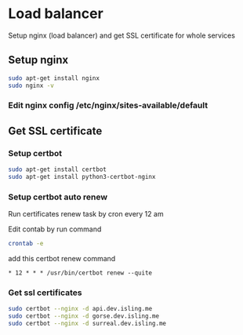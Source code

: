 # Load balancer

Setup nginx (load balancer) and get SSL certificate for whole services

## Setup nginx

```sh
sudo apt-get install nginx
sudo nginx -v
```

### Edit nginx config /etc/nginx/sites-available/default

## Get SSL certificate

### Setup certbot

```sh
sudo apt-get install certbot
sudo apt-get install python3-certbot-nginx
```

### Setup certbot auto renew

Run certificates renew task by cron every 12 am

Edit contab by run command

```sh
crontab -e
```

add this certbot renew command

```plain
* 12 * * * /usr/bin/certbot renew --quite
```

### Get ssl certificates

```sh
sudo certbot --nginx -d api.dev.isling.me
sudo certbot --nginx -d gorse.dev.isling.me
sudo certbot --nginx -d surreal.dev.isling.me
```
